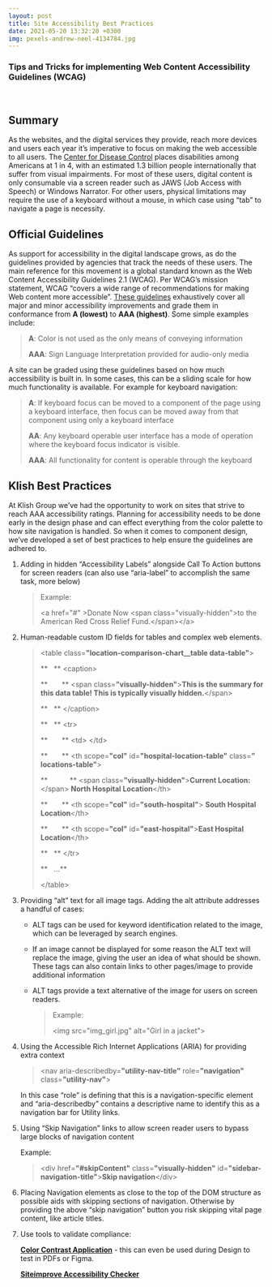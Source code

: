 ```yaml
---
layout: post
title: Site Accessibility Best Practices
date: 2021-05-20 13:32:20 +0300
img: pexels-andrew-neel-4134784.jpg
---
```


### Tips and Tricks for implementing Web Content Accessibility Guidelines (WCAG)  
&nbsp;  

## Summary

As the websites, and the digital services they provide, reach more
devices and users each year it’s imperative to focus on making the web
accessible to all users. The [Center for Disease
Control](https://www.cdc.gov/media/releases/2018/p0816-disability.html)
places disabilities among Americans at 1 in 4, with an estimated 1.3
billion people internationally that suffer from visual impairments. For
most of these users, digital content is only consumable via a screen
reader such as JAWS (Job Access with Speech) or Windows Narrator. For
other users, physical limitations may require the use of a keyboard
without a mouse, in which case using “tab” to navigate a page is
necessity.

## Official Guidelines

As support for accessibility in the digital landscape grows, as do the
guidelines provided by agencies that track the needs of these users. The
main reference for this movement is a global standard known as the Web
Content Accessibility Guidelines 2.1 (WCAG). Per WCAG’s mission
statement, WCAG “covers a wide range of recommendations for making Web
content more accessible”. [These
guidelines](https://www.w3.org/TR/WCAG21/) exhaustively cover all major
and minor accessibility improvements and grade them in conformance from
**A (lowest)** to **AAA (highest)**. Some simple examples include:

> **A**: Color is not used as the only means of conveying information
>
> **AAA**: Sign Language Interpretation provided for audio-only media

A site can be graded using these guidelines based on how much
accessibility is built in. In some cases, this can be a sliding scale
for how much functionality is available. For example for keyboard
navigation:

> **A**: If keyboard focus can be moved to a component of the page using a
> keyboard interface, then focus can be moved away from that component
> using only a keyboard interface
>
> **AA**: Any keyboard operable user interface has a mode of operation where
> the keyboard focus indicator is visible.
>
> **AAA**: All functionality for content is operable through the keyboard

## Klish Best Practices 

At Klish Group we’ve had the opportunity to work on sites that strive to
reach AAA accessibility ratings. Planning for accessibility needs to be
done early in the design phase and can effect everything from the color
palette to how site navigation is handled. So when it comes to component
design, we’ve developed a set of best practices to help ensure the
guidelines are adhered to.

1.  Adding in hidden “Accessibility Labels” alongside Call To Action
    buttons for screen readers (can also use “aria-label” to accomplish
    the same task, more below)

	> Example:
	>
	> &lt;a href="\#" &gt;Donate Now &lt;span class="visually-hidden"&gt;to
	> the American Red Cross Relief Fund.&lt;/span&gt;&lt;/a&gt;

2.  Human-readable custom ID fields for tables and complex web elements.

	> &lt;table class=**"location-comparison-chart\_\_table
	> data-table"**&gt;
	>
	> **   ** &lt;caption&gt;
	>
	> **       ** &lt;span class=**"visually-hidden"**&gt;**This is the
	> summary for this data table! This is typically visually
	> hidden.**&lt;/span&gt;
	>
	> **   ** &lt;/caption&gt;
	>
	> **   ** &lt;tr&gt;
	>
	> **       ** &lt;td&gt;*&nbsp;*&lt;/td&gt;
	>
	> **       ** &lt;th scope=**"col"** id=**"hospital-location-table"**
	> class=**” locations-table"**&gt;
	>
	> **           ** &lt;span class=**"visually-hidden"**&gt;**Current
	> Location:**&lt;/span&gt; **North Hospital Location**&lt;/th&gt;
	>
	> **       ** &lt;th scope=**"col"** id=**"south-hospital"**&gt; **South
	> Hospital Location**&lt;/th&gt;
	>
	> **       ** &lt;th scope=**"col"** id=**"east-hospital"**&gt;**East
	> Hospital Location**&lt;/th&gt;
	>
	> **   ** &lt;/tr&gt;
	>
	> **   ...**
	>
	> &lt;/table&gt;

3.  Providing “alt” text for all image tags. Adding the alt attribute
    addresses a handful of cases:

	*  ALT tags can be used for keyword identification related to the
		image, which can be leveraged by search engines.

	*  If an image cannot be displayed for some reason the ALT text will
		replace the image, giving the user an idea of what should be
		shown. These tags can also contain links to other pages/image to
		provide additional information

	*  ALT tags provide a text alternative of the image for users on screen
		readers.

		> Example:
		>
		> &lt;img src="img\_girl.jpg" alt="Girl in a jacket"&gt;

4.  Using the Accessible Rich Internet Applications (ARIA) for providing
    extra context

	> &lt;nav aria-describedby=**"utility-nav-title"** role=**"navigation"**
	> class=**"utility-nav"**&gt;

	In this case “role” is defining that this is a navigation-specific
	element and “aria-describedby” contains a descriptive name to identify
	this as a navigation bar for Utility links.

5.  Using “Skip Navigation” links to allow screen reader users to bypass
    large blocks of navigation content

	Example:

	> &lt;div href=**"\#skipContent"** class=**"visually-hidden"**
	> id=**"sidebar-navigation-title"**&gt;**Skip navigation**&lt;/div&gt;

6.  Placing Navigation elements as close to the top of the DOM structure
    as possible aids with skipping sections of navigation. Otherwise by
    providing the above “skip navigation” button you risk skipping vital
    page content, like article titles.


7.  Use tools to validate compliance:

	**[Color Contrast Application](https://www.tpgi.com/color-contrast-checker/)** - this can even be used during Design to test in PDFs or Figma.

	**[Siteimprove Accessibility Checker](https://chrome.google.com/webstore/detail/siteimprove-accessibility/djcglbmbegflehmbfleechkjhmedcopn?hl=en)**

